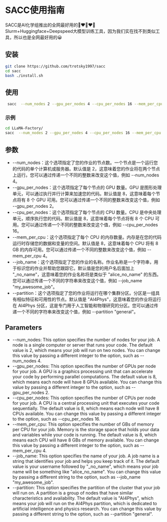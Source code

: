 # SACC使用指南

SACC是AI化学组推出的全网最好用的🐛❤🤗❤🚀 Slurm+Huggingface+Deepspeed大模型训练工具，因为我们实在找不到类似工具，所以也是全网最好用的😀

## 安装

```Bash
git clone https://github.com/trotsky1997/sacc
cd sacc
bash ./install.sh
```

## 使用

```Bash
 sacc  --num_nodes 2 --gpu_per_nodes 4 --cpu_per_nodes 16 --mem_per_cpu 8  [目标训练脚本及其参数]
```

### 示例

```Bash
cd LLaMA-Factory/
sacc  --num_nodes 2 --gpu_per_nodes 4 --cpu_per_nodes 16 --mem_per_cpu 8   src/train_bash.py  --stage pt     --model_name_or_path microsoft/phi-1_5    --do_train     --dataset chemllm     --finetuning_type full    --output_dir phi-1_5_checkpoint_2     --overwrite_cache     --lr_scheduler_type cosine     --logging_steps 10     --save_steps 1000     --learning_rate 5e-5     --num_train_epochs 3.0     --plot_loss     --bf16 --overwrite_output_dir --streaming --max_steps 9999999999
```

## 参数

- --num_nodes：这个选项指定了您的作业的节点数。一个节点是一个运行您的代码的单个计算机或服务器。默认值是 2，这意味着您的作业将在两个节点上运行。您可以通过传递一个不同的整数来改变这个值，例如 --num_nodes 4。
- --gpu_per_nodes：这个选项指定了每个节点的 GPU 数量。GPU 是图形处理单元，可以通过执行并行计算来加速您的代码。默认值是 8，这意味着每个节点将有 8 个 GPU 可用。您可以通过传递一个不同的整数来改变这个值，例如 --gpu_per_nodes 2。
- --cpu_per_nodes：这个选项指定了每个节点的 CPU 数量。CPU 是中央处理单元，顺序执行您的代码。默认值是 8，这意味着每个节点将有 8 个 CPU 可用。您可以通过传递一个不同的整数来改变这个值，例如 --cpu_per_nodes 16。
- --mem_per_cpu：这个选项指定了每个 CPU 的内存数量。内存是在您的代码运行时存储您的数据和变量的空间。默认值是 8，这意味着每个 CPU 将有 8 GB 的内存可用。您可以通过传递一个不同的整数来改变这个值，例如 --mem_per_cpu 4。
- --job_name：这个选项指定了您的作业的名称。作业名称是一个字符串，用于标识您的作业并帮助您跟踪它。默认值是您的用户名后面加上 "_no_name"，这意味着您的作业名称将是类似于 "alice_no_name" 的东西。您可以通过传递一个不同的字符串来改变这个值，例如 --job_name "my_awesome_job"。
- --partition：这个选项指定了您的作业将运行在哪个集群分区。分区是一组具有相似特征和可用性的节点。默认值是 "AI4Phys"，这意味着您的作业将运行在 AI4Phys 分区，这是专门用于人工智能和物理研究的分区。您可以通过传递一个不同的字符串来改变这个值，例如 --partition "general"。

## Parameters

- --num_nodes: This option specifies the number of nodes for your job. A node is a single computer or server that runs your code. The default value is 2, which means your job will run on two nodes. You can change this value by passing a different integer to the option, such as --num_nodes 4.
- --gpu_per_nodes: This option specifies the number of GPUs per node for your job. A GPU is a graphics processing unit that can accelerate your code by performing parallel computations. The default value is 8, which means each node will have 8 GPUs available. You can change this value by passing a different integer to the option, such as --gpu_per_nodes 2.
- --cpu_per_nodes: This option specifies the number of CPUs per node for your job. A CPU is a central processing unit that executes your code sequentially. The default value is 8, which means each node will have 8 CPUs available. You can change this value by passing a different integer to the option, such as --cpu_per_nodes 16.
- --mem_per_cpu: This option specifies the number of GBs of memory per CPU for your job. Memory is the storage space that holds your data and variables while your code is running. The default value is 8, which means each CPU will have 8 GBs of memory available. You can change this value by passing a different integer to the option, such as --mem_per_cpu 4.
- --job_name: This option specifies the name of your job. A job name is a string that identifies your job and helps you keep track of it. The default value is your username followed by "_no_name", which means your job name will be something like "alice_no_name". You can change this value by passing a different string to the option, such as --job_name "my_awesome_job".
- --partition: This option specifies the partition of the cluster that your job will run on. A partition is a group of nodes that have similar characteristics and availability. The default value is "AI4Phys", which means your job will run on the AI4Phys partition, which is dedicated to artificial intelligence and physics research. You can change this value by passing a different string to the option, such as --partition "general".
